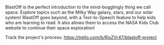 BlastOff is the perfect introduction to the mind-bogglingly thing we call space.
Explore topics such as the Milky Way galaxy, stars, and our solar system!
BlastOff goes beyond, with a Text-to-Speech feature to help kids who are learning
to read. It also allows them to access the NASA Kids Club website to continue their space exploration!

Track the project's process:
https://trello.com/b/RisZVr47/blastoff-project
